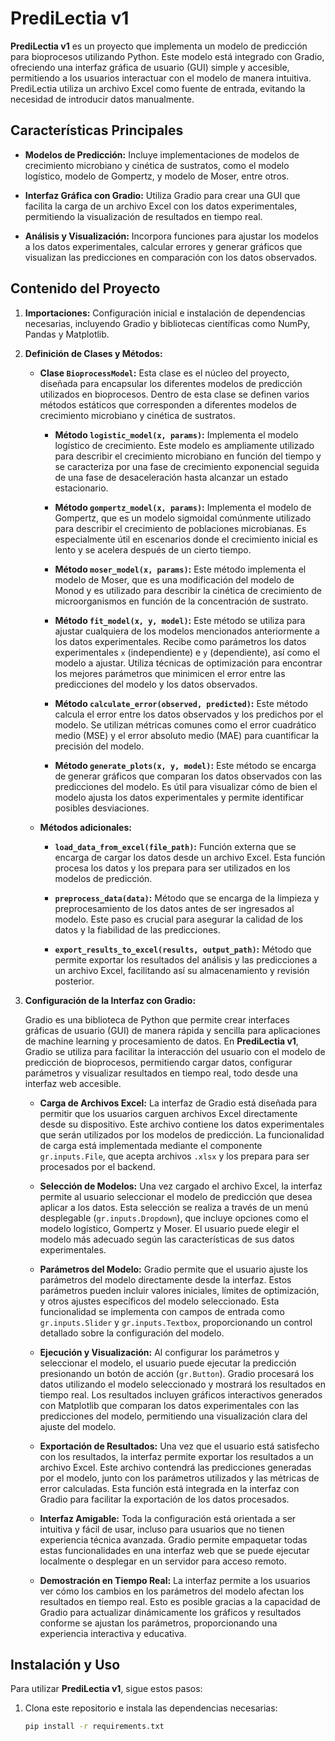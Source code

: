 # PrediLectia v1

**PrediLectia v1** es un proyecto que implementa un modelo de predicción para bioprocesos utilizando Python. Este modelo está integrado con Gradio, ofreciendo una interfaz gráfica de usuario (GUI) simple y accesible, permitiendo a los usuarios interactuar con el modelo de manera intuitiva. PrediLectia utiliza un archivo Excel como fuente de entrada, evitando la necesidad de introducir datos manualmente.

## Características Principales

- **Modelos de Predicción:** Incluye implementaciones de modelos de crecimiento microbiano y cinética de sustratos, como el modelo logístico, modelo de Gompertz, y modelo de Moser, entre otros.
  
- **Interfaz Gráfica con Gradio:** Utiliza Gradio para crear una GUI que facilita la carga de un archivo Excel con los datos experimentales, permitiendo la visualización de resultados en tiempo real.
  
- **Análisis y Visualización:** Incorpora funciones para ajustar los modelos a los datos experimentales, calcular errores y generar gráficos que visualizan las predicciones en comparación con los datos observados.

## Contenido del Proyecto

1. **Importaciones:** Configuración inicial e instalación de dependencias necesarias, incluyendo Gradio y bibliotecas científicas como NumPy, Pandas y Matplotlib.

2. **Definición de Clases y Métodos:**

   - **Clase `BioprocessModel`:** Esta clase es el núcleo del proyecto, diseñada para encapsular los diferentes modelos de predicción utilizados en bioprocesos. Dentro de esta clase se definen varios métodos estáticos que corresponden a diferentes modelos de crecimiento microbiano y cinética de sustratos.

     - **Método `logistic_model(x, params)`:** Implementa el modelo logístico de crecimiento. Este modelo es ampliamente utilizado para describir el crecimiento microbiano en función del tiempo y se caracteriza por una fase de crecimiento exponencial seguida de una fase de desaceleración hasta alcanzar un estado estacionario.
     
     - **Método `gompertz_model(x, params)`:** Implementa el modelo de Gompertz, que es un modelo sigmoidal comúnmente utilizado para describir el crecimiento de poblaciones microbianas. Es especialmente útil en escenarios donde el crecimiento inicial es lento y se acelera después de un cierto tiempo.
     
     - **Método `moser_model(x, params)`:** Este método implementa el modelo de Moser, que es una modificación del modelo de Monod y es utilizado para describir la cinética de crecimiento de microorganismos en función de la concentración de sustrato.
     
     - **Método `fit_model(x, y, model)`:** Este método se utiliza para ajustar cualquiera de los modelos mencionados anteriormente a los datos experimentales. Recibe como parámetros los datos experimentales `x` (independiente) e `y` (dependiente), así como el modelo a ajustar. Utiliza técnicas de optimización para encontrar los mejores parámetros que minimicen el error entre las predicciones del modelo y los datos observados.
     
     - **Método `calculate_error(observed, predicted)`:** Este método calcula el error entre los datos observados y los predichos por el modelo. Se utilizan métricas comunes como el error cuadrático medio (MSE) y el error absoluto medio (MAE) para cuantificar la precisión del modelo.

     - **Método `generate_plots(x, y, model)`:** Este método se encarga de generar gráficos que comparan los datos observados con las predicciones del modelo. Es útil para visualizar cómo de bien el modelo ajusta los datos experimentales y permite identificar posibles desviaciones.

   - **Métodos adicionales:**
   
     - **`load_data_from_excel(file_path)`:** Función externa que se encarga de cargar los datos desde un archivo Excel. Esta función procesa los datos y los prepara para ser utilizados en los modelos de predicción.

     - **`preprocess_data(data)`:** Método que se encarga de la limpieza y preprocesamiento de los datos antes de ser ingresados al modelo. Este paso es crucial para asegurar la calidad de los datos y la fiabilidad de las predicciones.

     - **`export_results_to_excel(results, output_path)`:** Método que permite exportar los resultados del análisis y las predicciones a un archivo Excel, facilitando así su almacenamiento y revisión posterior.

3. **Configuración de la Interfaz con Gradio:**

   Gradio es una biblioteca de Python que permite crear interfaces gráficas de usuario (GUI) de manera rápida y sencilla para aplicaciones de machine learning y procesamiento de datos. En **PrediLectia v1**, Gradio se utiliza para facilitar la interacción del usuario con el modelo de predicción de bioprocesos, permitiendo cargar datos, configurar parámetros y visualizar resultados en tiempo real, todo desde una interfaz web accesible.

   - **Carga de Archivos Excel:** La interfaz de Gradio está diseñada para permitir que los usuarios carguen archivos Excel directamente desde su dispositivo. Este archivo contiene los datos experimentales que serán utilizados por los modelos de predicción. La funcionalidad de carga está implementada mediante el componente `gr.inputs.File`, que acepta archivos `.xlsx` y los prepara para ser procesados por el backend.

   - **Selección de Modelos:** Una vez cargado el archivo Excel, la interfaz permite al usuario seleccionar el modelo de predicción que desea aplicar a los datos. Esta selección se realiza a través de un menú desplegable (`gr.inputs.Dropdown`), que incluye opciones como el modelo logístico, Gompertz y Moser. El usuario puede elegir el modelo más adecuado según las características de sus datos experimentales.

   - **Parámetros del Modelo:** Gradio permite que el usuario ajuste los parámetros del modelo directamente desde la interfaz. Estos parámetros pueden incluir valores iniciales, límites de optimización, y otros ajustes específicos del modelo seleccionado. Esta funcionalidad se implementa con campos de entrada como `gr.inputs.Slider` y `gr.inputs.Textbox`, proporcionando un control detallado sobre la configuración del modelo.

   - **Ejecución y Visualización:** Al configurar los parámetros y seleccionar el modelo, el usuario puede ejecutar la predicción presionando un botón de acción (`gr.Button`). Gradio procesará los datos utilizando el modelo seleccionado y mostrará los resultados en tiempo real. Los resultados incluyen gráficos interactivos generados con Matplotlib que comparan los datos experimentales con las predicciones del modelo, permitiendo una visualización clara del ajuste del modelo.

   - **Exportación de Resultados:** Una vez que el usuario está satisfecho con los resultados, la interfaz permite exportar los resultados a un archivo Excel. Este archivo contendrá las predicciones generadas por el modelo, junto con los parámetros utilizados y las métricas de error calculadas. Esta función está integrada en la interfaz con Gradio para facilitar la exportación de los datos procesados.

   - **Interfaz Amigable:** Toda la configuración está orientada a ser intuitiva y fácil de usar, incluso para usuarios que no tienen experiencia técnica avanzada. Gradio permite empaquetar todas estas funcionalidades en una interfaz web que se puede ejecutar localmente o desplegar en un servidor para acceso remoto.

   - **Demostración en Tiempo Real:** La interfaz permite a los usuarios ver cómo los cambios en los parámetros del modelo afectan los resultados en tiempo real. Esto es posible gracias a la capacidad de Gradio para actualizar dinámicamente los gráficos y resultados conforme se ajustan los parámetros, proporcionando una experiencia interactiva y educativa.

  
## Instalación y Uso

Para utilizar **PrediLectia v1**, sigue estos pasos:

1. Clona este repositorio e instala las dependencias necesarias:

   ```bash
   pip install -r requirements.txt
